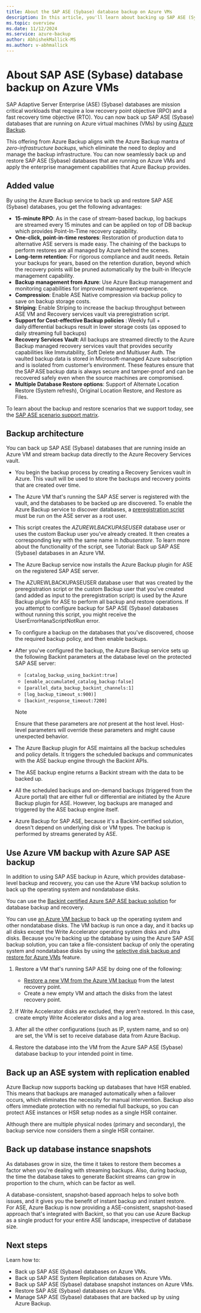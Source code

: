```yaml
---
title: About the SAP ASE (Sybase) database backup on Azure VMs
description: In this article, you'll learn about backing up SAP ASE (Sybase) databases that are running on Azure virtual machines.
ms.topic: overview
ms.date: 11/12/2024
ms.service: azure-backup
author: AbhishekMallick-MS
ms.author: v-abhmallick
---
```


# About SAP ASE (Sybase) database backup on Azure VMs

SAP Adaptive Server Enterprise (ASE) (Sybase) databases are mission critical workloads that require a low recovery point objective (RPO) and a fast recovery time objective (RTO). You can now back up SAP ASE (Sybase) databases that are running on Azure virtual machines (VMs) by using [Azure Backup](./backup-overview.md).

This offering from Azure Backup aligns with the Azure Backup mantra of *zero-infrastructure backups*, which eliminate the need to deploy and manage the backup infrastructure. You can now seamlessly back up and restore SAP ASE (Sybase) databases that are running on Azure VMs and apply the enterprise management capabilities that Azure Backup provides.

## Added value

By using the Azure Backup service to back up and restore SAP ASE (Sybase) databases, you get the following advantages:

* **15-minute RPO**: As in the case of stream-based backup, log backups are streamed every 15 minutes and can be applied on top of DB backup which provides Point-In-Time recovery capability.
* **One-click, point-in-time restores**: Restoration of production data to alternative ASE servers is made easy. The chaining of the backups to perform restores are all managed by Azure behind the scenes.
* **Long-term retention**: For rigorous compliance and audit needs. Retain your backups for years, based on the retention duration, beyond which the recovery points will be pruned automatically by the built-in lifecycle management capability.
* **Backup management from Azure**: Use Azure Backup management and monitoring capabilities for improved management experience.
* **Compression**: Enable ASE Native compression via backup policy to save on backup storage costs.
* **Striping**: Enable Striping to increase the backup throughput between ASE VM and Recovery services vault via preregistration script.
* **Support for Cost-effective Backup policies** : Weekly full + daily differential backups result in lower storage costs (as opposed to daily streaming full backups) 
* **Recovery Services Vault**: All backups are streamed directly to the Azure Backup managed recovery services vault that provides security capabilities like Immutability, Soft Delete and Multiuser Auth. The vaulted backup data is stored in Microsoft-managed Azure subscription and is isolated from customer’s environment. These features ensure that the SAP ASE backup data is always secure and tamper-proof and can be recovered safely even when the source machines are compromised. 
* **Multiple Database Restore options**: Support of Alternate Location Restore (System refresh), Original Location Restore, and Restore as Files. 

To learn about the backup and restore scenarios that we support today, see the [SAP ASE scenario support matrix](./sap-ase-backup-support-matrix.md#scenario-support).

## Backup architecture

You can back up SAP ASE (Sybase) databases that are running inside an Azure VM and stream backup data directly to the Azure Recovery Services vault.

* You begin the backup process by creating a Recovery Services vault in Azure. This vault will be used to store the backups and recovery points that are created over time.
* The Azure VM that's running the SAP ASE server is registered with the vault, and the databases to be backed up are discovered. To enable the Azure Backup service to discover databases, a [preregistration script](https://go.microsoft.com/fwlink/?linkid=2173610) must be run on the ASE server as a root user.
* This script creates the *AZUREWLBACKUPASEUSER* database user or uses the custom Backup user you've already created. It then creates a corresponding key with the same name in *hdbuserstore*. To learn more about the functionality of the script, see Tutorial: Back up SAP ASE (Sybase) databases in an Azure VM.
* The Azure Backup service now installs the Azure Backup plugin for ASE on the registered SAP ASE server.
* The AZUREWLBACKUPASEUSER database user that was created by the preregistration script or the custom Backup user that you’ve created (and added as input to the preregistration script) is used by the Azure Backup plugin for ASE to perform all backup and restore operations. If you attempt to configure backup for SAP ASE (Sybase) databases without running this script, you might receive the UserErrorHanaScriptNotRun error.
* To configure a backup on the databases that you've discovered, choose the required backup policy, and then enable backups.

* After you've configured the backup, the Azure Backup service sets up the following Backint parameters at the database level on the protected SAP ASE server:
  * `[catalog_backup_using_backint:true]`
  * `[enable_accumulated_catalog_backup:false]`
  * `[parallel_data_backup_backint_channels:1]`
  * `[log_backup_timeout_s:900)]`
  * `[backint_response_timeout:7200]`

   > [!NOTE]
   > Ensure that these parameters are *not* present at the host level. Host-level parameters will override these parameters and might cause unexpected behavior.


* The Azure Backup plugin for ASE maintains all the backup schedules and policy details. It triggers the scheduled backups and communicates with the ASE backup engine through the Backint APIs.
* The ASE backup engine returns a Backint stream with the data to be backed up.
* All the scheduled backups and on-demand backups (triggered from the Azure portal) that are either full or differential are initiated by the Azure Backup plugin for ASE. However, log backups are managed and triggered by the ASE backup engine itself.
* Azure Backup for SAP ASE, because it's a Backint-certified solution, doesn't depend on underlying disk or VM types. The backup is performed by streams generated by ASE.

## Use Azure VM backup with Azure SAP ASE backup

In addition to using SAP ASE backup in Azure, which provides database-level backup and recovery, you can use the Azure VM backup solution to back up the operating system and nondatabase disks.

You can use the [Backint certified Azure SAP ASE backup solution](#backup-architecture) for database backup and recovery.

You can use [an Azure VM backup](backup-azure-vms-introduction.md) to back up the operating system and other nondatabase disks. The VM backup is run once a day, and it backs up all disks except the Write Accelerator operating system disks and ultra disks. Because you're backing up the database by using the Azure SAP ASE backup solution, you can take a file-consistent backup of only the operating system and nondatabase disks by using the [selective disk backup and restore for Azure VMs](selective-disk-backup-restore.md) feature.

1. Restore a VM that's running SAP ASE by doing one of the following:

   * [Restore a new VM from the Azure VM backup](backup-azure-arm-restore-vms.md) from the latest recovery point. 
   * Create a new empty VM and attach the disks from the latest recovery point.

2. If Write Accelerator disks are excluded, they aren’t restored. In this case, create empty Write Accelerator disks and a log area.

3. After all the other configurations (such as IP, system name, and so on) are set, the VM is set to receive database data from Azure Backup.

4. Restore the database into the VM from the Azure SAP ASE (Sybase) database backup to your intended point in time.

## Back up an ASE system with replication enabled

Azure Backup now supports backing up databases that have HSR enabled. This means that backups are managed automatically when a failover occurs, which eliminates the necessity for manual intervention. Backup also offers immediate protection with no remedial full backups, so you can protect ASE instances or HSR setup nodes as a single HSR container. 

Although there are multiple physical nodes (primary and secondary), the backup service now considers them a single HSR container.

## Back up database instance snapshots

As databases grow in size, the time it takes to restore them becomes a factor when you're dealing with streaming backups. Also, during backup, the time the database takes to generate Backint streams can grow in proportion to the churn, which can be factor as well.

A database-consistent, snapshot-based approach helps to solve both issues, and it gives you the benefit of instant backup and instant restore. For ASE, Azure Backup is now providing a ASE-consistent, snapshot-based approach that's integrated with Backint, so that you can use Azure Backup as a single product for your entire ASE landscape, irrespective of database size.

## Next steps

Learn how to:

- Back up SAP ASE (Sybase) databases on Azure VMs.
- Back up SAP ASE System Replication databases on Azure VMs.
- Back up SAP ASE (Sybase) database snapshot instances on Azure VMs.
- Restore SAP ASE (Sybase) databases on Azure VMs.
- Manage SAP ASE (Sybase) databases that are backed up by using Azure Backup.
